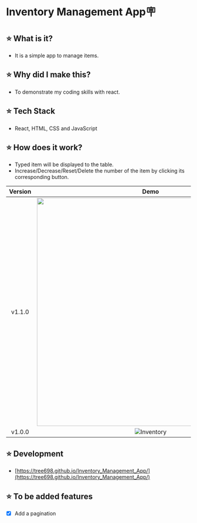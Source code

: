 # Inventory Management App:placard:

## ⭐ What is it?
- It is a simple app to manage items.

## ⭐ Why did I make this?
- To demonstrate my coding skills with react.

## ⭐ Tech Stack
- React, HTML, CSS and JavaScript

## ⭐ How does it work?
- Typed item will be displayed to the table.
- Increase/Decrease/Reset/Delete the number of the item by clicking its corresponding button.

| **Version** |                                                            **Demo**                                                             | **Features**     |
| :---------: | :-----------------------------------------------------------------------------------------------------------------------------: | ---------------- |
|   v1.1.0    | <img src="https://user-images.githubusercontent.com/53497516/168410999-f2be6f78-4723-40a4-94ea-b0efd2eb3d9a.png" width="620px"> | Add a pagination |
|   v1.0.0    |       ![Inventory](https://user-images.githubusercontent.com/53497516/157805891-7093aa78-3b25-4fba-9b08-6f959474dd10.gif)       |                  |

## ⭐ Development
- [https://tree698.github.io/Inventory_Management_App/](https://tree698.github.io/Inventory_Management_App/)

## ⭐ To be added features
- [x] Add a pagination
